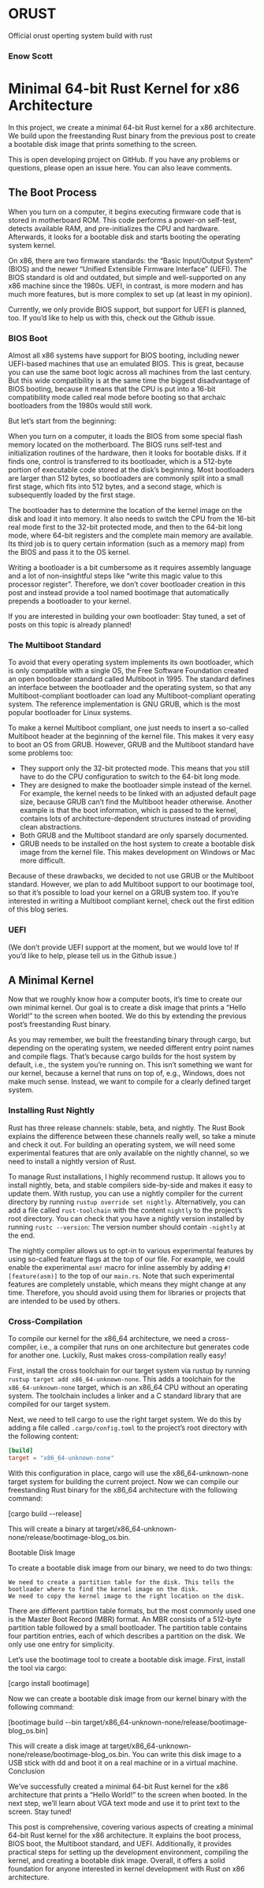 # ORUST
Official orust operting system build with rust
### Enow Scott

# Minimal 64-bit Rust Kernel for x86 Architecture

In this project, we create a minimal 64-bit Rust kernel for a x86 architecture. We build upon the freestanding Rust binary from the previous post to create a bootable disk image that prints something to the screen.

This is open developing project on GitHub. If you have any problems or questions, please open an issue here. You can also leave comments.

## The Boot Process

When you turn on a computer, it begins executing firmware code that is stored in motherboard ROM. This code performs a power-on self-test, detects available RAM, and pre-initializes the CPU and hardware. Afterwards, it looks for a bootable disk and starts booting the operating system kernel.

On x86, there are two firmware standards: the “Basic Input/Output System“ (BIOS) and the newer “Unified Extensible Firmware Interface” (UEFI). The BIOS standard is old and outdated, but simple and well-supported on any x86 machine since the 1980s. UEFI, in contrast, is more modern and has much more features, but is more complex to set up (at least in my opinion).

Currently, we only provide BIOS support, but support for UEFI is planned, too. If you’d like to help us with this, check out the Github issue.

### BIOS Boot

Almost all x86 systems have support for BIOS booting, including newer UEFI-based machines that use an emulated BIOS. This is great, because you can use the same boot logic across all machines from the last century. But this wide compatibility is at the same time the biggest disadvantage of BIOS booting, because it means that the CPU is put into a 16-bit compatibility mode called real mode before booting so that archaic bootloaders from the 1980s would still work.

But let’s start from the beginning:

When you turn on a computer, it loads the BIOS from some special flash memory located on the motherboard. The BIOS runs self-test and initialization routines of the hardware, then it looks for bootable disks. If it finds one, control is transferred to its bootloader, which is a 512-byte portion of executable code stored at the disk’s beginning. Most bootloaders are larger than 512 bytes, so bootloaders are commonly split into a small first stage, which fits into 512 bytes, and a second stage, which is subsequently loaded by the first stage.

The bootloader has to determine the location of the kernel image on the disk and load it into memory. It also needs to switch the CPU from the 16-bit real mode first to the 32-bit protected mode, and then to the 64-bit long mode, where 64-bit registers and the complete main memory are available. Its third job is to query certain information (such as a memory map) from the BIOS and pass it to the OS kernel.

Writing a bootloader is a bit cumbersome as it requires assembly language and a lot of non-insightful steps like “write this magic value to this processor register”. Therefore, we don’t cover bootloader creation in this post and instead provide a tool named bootimage that automatically prepends a bootloader to your kernel.

If you are interested in building your own bootloader: Stay tuned, a set of posts on this topic is already planned!

### The Multiboot Standard

To avoid that every operating system implements its own bootloader, which is only compatible with a single OS, the Free Software Foundation created an open bootloader standard called Multiboot in 1995. The standard defines an interface between the bootloader and the operating system, so that any Multiboot-compliant bootloader can load any Multiboot-compliant operating system. The reference implementation is GNU GRUB, which is the most popular bootloader for Linux systems.

To make a kernel Multiboot compliant, one just needs to insert a so-called Multiboot header at the beginning of the kernel file. This makes it very easy to boot an OS from GRUB. However, GRUB and the Multiboot standard have some problems too:

- They support only the 32-bit protected mode. This means that you still have to do the CPU configuration to switch to the 64-bit long mode.
- They are designed to make the bootloader simple instead of the kernel. For example, the kernel needs to be linked with an adjusted default page size, because GRUB can’t find the Multiboot header otherwise. Another example is that the boot information, which is passed to the kernel, contains lots of architecture-dependent structures instead of providing clean abstractions.
- Both GRUB and the Multiboot standard are only sparsely documented.
- GRUB needs to be installed on the host system to create a bootable disk image from the kernel file. This makes development on Windows or Mac more difficult.

Because of these drawbacks, we decided to not use GRUB or the Multiboot standard. However, we plan to add Multiboot support to our bootimage tool, so that it’s possible to load your kernel on a GRUB system too. If you’re interested in writing a Multiboot compliant kernel, check out the first edition of this blog series.

### UEFI

(We don’t provide UEFI support at the moment, but we would love to! If you’d like to help, please tell us in the Github issue.)

## A Minimal Kernel

Now that we roughly know how a computer boots, it’s time to create our own minimal kernel. Our goal is to create a disk image that prints a “Hello World!” to the screen when booted. We do this by extending the previous post’s freestanding Rust binary.

As you may remember, we built the freestanding binary through cargo, but depending on the operating system, we needed different entry point names and compile flags. That’s because cargo builds for the host system by default, i.e., the system you’re running on. This isn’t something we want for our kernel, because a kernel that runs on top of, e.g., Windows, does not make much sense. Instead, we want to compile for a clearly defined target system.

### Installing Rust Nightly

Rust has three release channels: stable, beta, and nightly. The Rust Book explains the difference between these channels really well, so take a minute and check it out. For building an operating system, we will need some experimental features that are only available on the nightly channel, so we need to install a nightly version of Rust.

To manage Rust installations, I highly recommend rustup. It allows you to install nightly, beta, and stable compilers side-by-side and makes it easy to update them. With rustup, you can use a nightly compiler for the current directory by running `rustup override set nightly`. Alternatively, you can add a file called `rust-toolchain` with the content `nightly` to the project’s root directory. You can check that you have a nightly version installed by running `rustc --version`: The version number should contain `-nightly` at the end.

The nightly compiler allows us to opt-in to various experimental features by using so-called feature flags at the top of our file. For example, we could enable the experimental `asm!` macro for inline assembly by adding `#![feature(asm)]` to the top of our `main.rs`. Note that such experimental features are completely unstable, which means they might change at any time. Therefore, you should avoid using them for libraries or projects that are intended to be used by others.

### Cross-Compilation

To compile our kernel for the x86_64 architecture, we need a cross-compiler, i.e., a compiler that runs on one architecture but generates code for another one. Luckily, Rust makes cross-compilation really easy!

First, install the cross toolchain for our target system via rustup by running `rustup target add x86_64-unknown-none`. This adds a toolchain for the `x86_64-unknown-none` target, which is an x86_64 CPU without an operating system. The toolchain includes a linker and a C standard library that are compiled for our target system.

Next, we need to tell cargo to use the right target system. We do this by adding a file called `.cargo/config.toml` to the project’s root directory with the following content:

```toml
[build]
target = "x86_64-unknown-none"
```

With this configuration in place, cargo will use the x86_64-unknown-none target system for building the current project. Now we can compile our freestanding Rust binary for the x86_64 architecture with the following command:

[cargo build --release]

This will create a binary at target/x86_64-unknown-none/release/bootimage-blog_os.bin.

Bootable Disk Image 

To create a bootable disk image from our binary, we need to do two things:

    We need to create a partition table for the disk. This tells the bootloader where to find the kernel image on the disk.
    We need to copy the kernel image to the right location on the disk.

There are different partition table formats, but the most commonly used one is the Master Boot Record (MBR) format. An MBR consists of a 512-byte partition table followed by a small bootloader. The partition table contains four partition entries, each of which describes a partition on the disk. We only use one entry for simplicity.

Let’s use the bootimage tool to create a bootable disk image. First, install the tool via cargo:

[cargo install bootimage]

Now we can create a bootable disk image from our kernel binary with the following command:

[bootimage build --bin target/x86_64-unknown-none/release/bootimage-blog_os.bin]

This will create a disk image at target/x86_64-unknown-none/release/bootimage-blog_os.bin. You can write this disk image to a USB stick with dd and boot it on a real machine or in a virtual machine.
Conclusion

We’ve successfully created a minimal 64-bit Rust kernel for the x86 architecture that prints a “Hello World!” to the screen when booted. In the next step, we’ll learn about VGA text mode and use it to print text to the screen. Stay tuned!


This post is comprehensive, covering various aspects of creating a minimal 64-bit Rust kernel for the x86 architecture. It explains the boot process, BIOS boot, the Multiboot standard, and UEFI. Additionally, it provides practical steps for setting up the development environment, compiling the kernel, and creating a bootable disk image. Overall, it offers a solid foundation for anyone interested in kernel development with Rust on x86 architecture.
